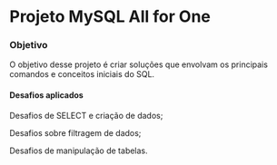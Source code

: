 # Projeto MySQL All for One

### Objetivo
O objetivo desse projeto é criar soluções que envolvam os principais comandos e conceitos iniciais do SQL.

#### Desafios aplicados
Desafios de SELECT e criação de dados;

Desafios sobre filtragem de dados;

Desafios de manipulação de tabelas.

